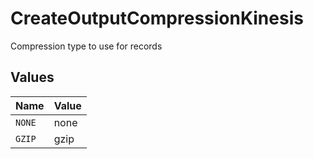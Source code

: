 # CreateOutputCompressionKinesis

Compression type to use for records


## Values

| Name   | Value  |
| ------ | ------ |
| `NONE` | none   |
| `GZIP` | gzip   |